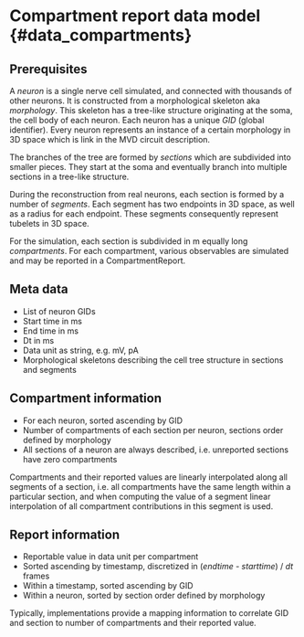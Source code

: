 Compartment report data model {#data_compartments}
============

## Prerequisites

A _neuron_ is a single nerve cell simulated, and connected with thousands of
other neurons. It is constructed from a morphological skeleton aka _morphology_.
This skeleton has a tree-like structure originating at the soma, the cell body
of each neuron. Each neuron has a unique _GID_ (global identifier). Every neuron
represents an instance of a certain morphology in 3D space which is link in the
MVD circuit description.

The branches of the tree are formed by _sections_ which are subdivided into
smaller pieces. They start at the soma and eventually branch into multiple
sections in a tree-like structure.

During the reconstruction from real neurons, each section is formed by a number
of _segments_. Each segment has two endpoints in 3D space, as well as a radius
for each endpoint. These segments consequently represent tubelets in 3D space.

For the simulation, each section is subdivided in m equally long _compartments_.
For each compartment, various observables are simulated and may be reported in a
CompartmentReport.

## Meta data

* List of neuron GIDs
* Start time in ms
* End time in ms
* Dt in ms
* Data unit as string, e.g. mV, pA
* Morphological skeletons describing the cell tree structure in sections
  and segments

## Compartment information

* For each neuron, sorted ascending by GID
* Number of compartments of each section per neuron, sections order defined by
  morphology
* All sections of a neuron are always described, i.e. unreported sections have
  zero compartments

Compartments and their reported values are linearly interpolated along
all segments of a section, i.e. all compartments have the same length
within a particular section, and when computing the value of a segment
linear interpolation of all compartment contributions in this segment is
used.

## Report information

* Reportable value in data unit per compartment
* Sorted ascending by timestamp, discretized in (_endtime - starttime_) / _dt_
  frames
* Within a timestamp, sorted ascending by GID
* Within a neuron, sorted by section order defined by morphology

Typically, implementations provide a mapping information to correlate GID and
section to number of compartments and their reported value.
